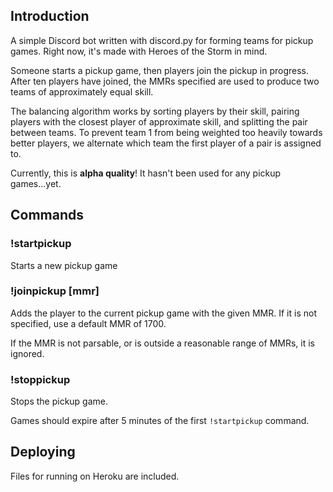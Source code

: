 ## Introduction

A simple Discord bot written with discord.py for forming teams for pickup games. Right now, it's made with Heroes of the Storm in mind.

Someone starts a pickup game, then players join the pickup in progress. After ten players have joined, the MMRs specified are used to produce two teams of approximately equal skill.

The balancing algorithm works by sorting players by their skill, pairing players with the closest player of approximate skill, and splitting the pair between teams. To prevent team 1 from being weighted too heavily towards better players, we alternate which team the first player of a pair is assigned to.

Currently, this is **alpha quality**! It hasn't been used for any pickup games...yet.

## Commands

### !startpickup

Starts a new pickup game

### !joinpickup [mmr]

Adds the player to the current pickup game with the given MMR. If it is not specified, use a default MMR of 1700.

If the MMR is not parsable, or is outside a reasonable range of MMRs, it is ignored.

### !stoppickup

Stops the pickup game.

Games should expire after 5 minutes of the first `!startpickup` command.

## Deploying

Files for running on Heroku are included.
